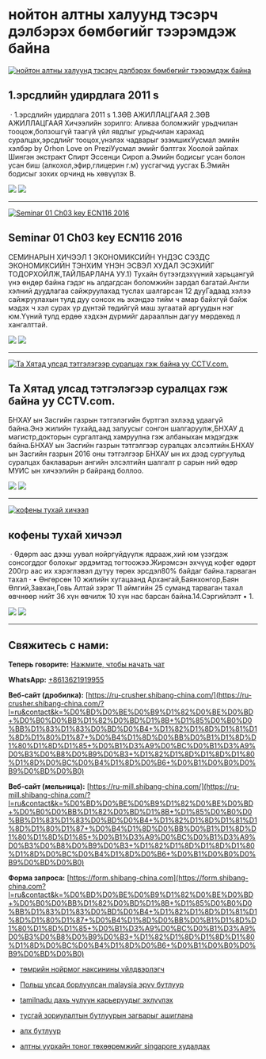 # нойтон алтны халуунд тэсэрч дэлбэрэх бөмбөгийг тээрэмдэж байна

<a href="https://swt.shibang-china.com/?l=ru&img&k=%D0%BD%D0%BE%D0%B9%D1%82%D0%BE%D0%BD+%D0%B0%D0%BB%D1%82%D0%BD%D1%8B+%D1%85%D0%B0%D0%BB%D1%83%D1%83%D0%BD%D0%B4+%D1%82%D1%8D%D1%81%D1%8D%D1%80%D1%87+%D0%B4%D1%8D%D0%BB%D0%B1%D1%8D%D1%80%D1%8D%D1%85+%D0%B1%D3%A9%D0%BC%D0%B1%D3%A9%D0%B3%D0%B8%D0%B9%D0%B3+%D1%82%D1%8D%D1%8D%D1%80%D1%8D%D0%BC%D0%B4%D1%8D%D0%B6+%D0%B1%D0%B0%D0%B9%D0%BD%D0%B0" target="_blank">![нойтон алтны халуунд тэсэрч дэлбэрэх бөмбөгийг тээрэмдэж байна](http://static.shibang-china.com/all-800x300/944.jpg)</a>

## 1.эрсдлийн удирдлага 2011 s
&nbsp;&#0183;&#32;1.эрсдлийн удирдлага 2011 s 1.ЗӨВ АЖИЛЛАЦГААЯ 2.ЗӨВ АЖИЛЛАЦГААЯ Хичээлийн зорилго: Аливаа боломжийг урьдчилан тооцож,болзошгүй таагүй үйл явдлыг урьдчилан харахад суралцах,эрсдлийг тооцох,үнэлэх чадварыг эзэмшихУусмал эмийн хэлбэр by Orhon Love on PreziУусмал эмийг бэлтгэх Хоолой зайлах Шингэн экстракт Спирт Эссенци Сироп a.Эмийн бодисыг усан болон усан биш (алкохол,эфир,глицерин г.м) уусгагчид уусгах Б.Эмийн бодисыг зохих орчинд нь хөвүүлэх В.


<a href="https://whatsapp.shibangsoft.com/WhatsApp.php" target="_blank" title="WhatsApp">![](http://static.shibang-china.com/icon/whatsapp.png)</a> <a href="https://swt.shibang-china.com/?l=ru&icon&k=%D0%BD%D0%BE%D0%B9%D1%82%D0%BE%D0%BD+%D0%B0%D0%BB%D1%82%D0%BD%D1%8B+%D1%85%D0%B0%D0%BB%D1%83%D1%83%D0%BD%D0%B4+%D1%82%D1%8D%D1%81%D1%8D%D1%80%D1%87+%D0%B4%D1%8D%D0%BB%D0%B1%D1%8D%D1%80%D1%8D%D1%85+%D0%B1%D3%A9%D0%BC%D0%B1%D3%A9%D0%B3%D0%B8%D0%B9%D0%B3+%D1%82%D1%8D%D1%8D%D1%80%D1%8D%D0%BC%D0%B4%D1%8D%D0%B6+%D0%B1%D0%B0%D0%B9%D0%BD%D0%B0" target="_blank">![](http://static.shibang-china.com/icon/chat-ru.png)</a>

---

<a href="https://swt.shibang-china.com/?l=ru&img&k=%D0%BD%D0%BE%D0%B9%D1%82%D0%BE%D0%BD+%D0%B0%D0%BB%D1%82%D0%BD%D1%8B+%D1%85%D0%B0%D0%BB%D1%83%D1%83%D0%BD%D0%B4+%D1%82%D1%8D%D1%81%D1%8D%D1%80%D1%87+%D0%B4%D1%8D%D0%BB%D0%B1%D1%8D%D1%80%D1%8D%D1%85+%D0%B1%D3%A9%D0%BC%D0%B1%D3%A9%D0%B3%D0%B8%D0%B9%D0%B3+%D1%82%D1%8D%D1%8D%D1%80%D1%8D%D0%BC%D0%B4%D1%8D%D0%B6+%D0%B1%D0%B0%D0%B9%D0%BD%D0%B0" target="_blank">![Seminar 01 Ch03 key ECN116 2016](http://static.shibang-china.com/all-800x300/1452.jpg)</a>

## Seminar 01 Ch03 key ECN116 2016
СЕМИНАРЫН ХИЧЭЭЛ 1 ЭКОНОМИКСИЙН ҮНДЭС СЭЗДС ЭКОНОМИКСИЙН ТЭНХИМ ҮНЭН ЭСВЭЛ ХУДАЛ ЭСЭХИЙГ ТОДОРХОЙЛЖ,ТАЙЛБАРЛАНА УУ.1) Тухайн бүтээгдэхүүний харьцангуй үнэ өндөр байна гэдэг нь алдагдсан боломжийн зардал багатай.Англи хэлний дуудлагаа сайжруулахад туслах шалгарсан 12 дууГадаад хэлээ сайжруулахын тулд дуу сонсох нь эхэндээ тийм ч амар байхгүй байж мэдэх ч хэл сурах үр дүнтэй төдийгүй маш зугаатай аргуудын нэг юм.Үүний тулд ердөө хэдхэн дүрмийг дарааллын дагуу мөрдөхөд л хангалттай.


<a href="https://whatsapp.shibangsoft.com/WhatsApp.php" target="_blank" title="WhatsApp">![](http://static.shibang-china.com/icon/whatsapp.png)</a> <a href="https://swt.shibang-china.com/?l=ru&icon&k=%D0%BD%D0%BE%D0%B9%D1%82%D0%BE%D0%BD+%D0%B0%D0%BB%D1%82%D0%BD%D1%8B+%D1%85%D0%B0%D0%BB%D1%83%D1%83%D0%BD%D0%B4+%D1%82%D1%8D%D1%81%D1%8D%D1%80%D1%87+%D0%B4%D1%8D%D0%BB%D0%B1%D1%8D%D1%80%D1%8D%D1%85+%D0%B1%D3%A9%D0%BC%D0%B1%D3%A9%D0%B3%D0%B8%D0%B9%D0%B3+%D1%82%D1%8D%D1%8D%D1%80%D1%8D%D0%BC%D0%B4%D1%8D%D0%B6+%D0%B1%D0%B0%D0%B9%D0%BD%D0%B0" target="_blank">![](http://static.shibang-china.com/icon/chat-ru.png)</a>

---

<a href="https://swt.shibang-china.com/?l=ru&img&k=%D0%BD%D0%BE%D0%B9%D1%82%D0%BE%D0%BD+%D0%B0%D0%BB%D1%82%D0%BD%D1%8B+%D1%85%D0%B0%D0%BB%D1%83%D1%83%D0%BD%D0%B4+%D1%82%D1%8D%D1%81%D1%8D%D1%80%D1%87+%D0%B4%D1%8D%D0%BB%D0%B1%D1%8D%D1%80%D1%8D%D1%85+%D0%B1%D3%A9%D0%BC%D0%B1%D3%A9%D0%B3%D0%B8%D0%B9%D0%B3+%D1%82%D1%8D%D1%8D%D1%80%D1%8D%D0%BC%D0%B4%D1%8D%D0%B6+%D0%B1%D0%B0%D0%B9%D0%BD%D0%B0" target="_blank">![Та Хятад улсад тэтгэлэгээр суралцах гэж байна уу CCTV.com.](http://static.shibang-china.com/all-800x300/1079.jpg)</a>

## Та Хятад улсад тэтгэлэгээр суралцах гэж байна уу CCTV.com.
БНХАУ ын Засгийн газрын тэтгэлэгийн бүртгэл эхлээд удаагүй байна.Энэ жилийн тухайд,аад залуусыг сонгон шалгаруулж,БНХАУ д магистр,докторын сургалтанд хамруулна гэж албаныхан мэдэгдэж байна.БНХАУ ын Засгийн газрын тэтгэлгээр суралцах элсэлтийн.БНХАУ ын Засгийн газрын 2016 оны тэтгэлгээр БНХАУ ын их дээд сургуульд суралцах баклаварын ангийн элсэлтийн шалгалт р сарын ний өдөр МУИС ын хичээлийн р байранд боллоо.


<a href="https://whatsapp.shibangsoft.com/WhatsApp.php" target="_blank" title="WhatsApp">![](http://static.shibang-china.com/icon/whatsapp.png)</a> <a href="https://swt.shibang-china.com/?l=ru&icon&k=%D0%BD%D0%BE%D0%B9%D1%82%D0%BE%D0%BD+%D0%B0%D0%BB%D1%82%D0%BD%D1%8B+%D1%85%D0%B0%D0%BB%D1%83%D1%83%D0%BD%D0%B4+%D1%82%D1%8D%D1%81%D1%8D%D1%80%D1%87+%D0%B4%D1%8D%D0%BB%D0%B1%D1%8D%D1%80%D1%8D%D1%85+%D0%B1%D3%A9%D0%BC%D0%B1%D3%A9%D0%B3%D0%B8%D0%B9%D0%B3+%D1%82%D1%8D%D1%8D%D1%80%D1%8D%D0%BC%D0%B4%D1%8D%D0%B6+%D0%B1%D0%B0%D0%B9%D0%BD%D0%B0" target="_blank">![](http://static.shibang-china.com/icon/chat-ru.png)</a>

---

<a href="https://swt.shibang-china.com/?l=ru&img&k=%D0%BD%D0%BE%D0%B9%D1%82%D0%BE%D0%BD+%D0%B0%D0%BB%D1%82%D0%BD%D1%8B+%D1%85%D0%B0%D0%BB%D1%83%D1%83%D0%BD%D0%B4+%D1%82%D1%8D%D1%81%D1%8D%D1%80%D1%87+%D0%B4%D1%8D%D0%BB%D0%B1%D1%8D%D1%80%D1%8D%D1%85+%D0%B1%D3%A9%D0%BC%D0%B1%D3%A9%D0%B3%D0%B8%D0%B9%D0%B3+%D1%82%D1%8D%D1%8D%D1%80%D1%8D%D0%BC%D0%B4%D1%8D%D0%B6+%D0%B1%D0%B0%D0%B9%D0%BD%D0%B0" target="_blank">![кофены тухай хичээл](http://static.shibang-china.com/all-800x300/1209.jpg)</a>

## кофены тухай хичээл
&nbsp;&#0183;&#32;Өдөрm аас дээш уувал нойргүйдүүлж ядрааж,хий юм үзэгдэж сонсогддог болохыг эрдэмтэд тогтоожээ.Жирэмсэн эхчүүд кофег өдөрт 200гр аас их хэрэглэвэл дутуу төрөх эрсдэл80% байдаг байна.тарваган тахал&nbsp;&#0183;&#32;• Өнгөрсөн 10 жилийн хугацаанд Архангай,Баянхонгор,Баян Өлгий,Завхан,Говь Алтай зэрэг 11 аймгийн 25 суманд тарваган тахал өвчнөөр нийт 36 хүн өвчилж 10 хүн нас барсан байна.14.Сэргийлэлт • 1.


<a href="https://whatsapp.shibangsoft.com/WhatsApp.php" target="_blank" title="WhatsApp">![](http://static.shibang-china.com/icon/whatsapp.png)</a> <a href="https://swt.shibang-china.com/?l=ru&icon&k=%D0%BD%D0%BE%D0%B9%D1%82%D0%BE%D0%BD+%D0%B0%D0%BB%D1%82%D0%BD%D1%8B+%D1%85%D0%B0%D0%BB%D1%83%D1%83%D0%BD%D0%B4+%D1%82%D1%8D%D1%81%D1%8D%D1%80%D1%87+%D0%B4%D1%8D%D0%BB%D0%B1%D1%8D%D1%80%D1%8D%D1%85+%D0%B1%D3%A9%D0%BC%D0%B1%D3%A9%D0%B3%D0%B8%D0%B9%D0%B3+%D1%82%D1%8D%D1%8D%D1%80%D1%8D%D0%BC%D0%B4%D1%8D%D0%B6+%D0%B1%D0%B0%D0%B9%D0%BD%D0%B0" target="_blank">![](http://static.shibang-china.com/icon/chat-ru.png)</a>

---
## Свяжитесь с нами:

**Теперь говорите:** [Нажмите, чтобы начать чат](https://swt.shibang-china.com?l=ru&contact&k=%D0%BD%D0%BE%D0%B9%D1%82%D0%BE%D0%BD+%D0%B0%D0%BB%D1%82%D0%BD%D1%8B+%D1%85%D0%B0%D0%BB%D1%83%D1%83%D0%BD%D0%B4+%D1%82%D1%8D%D1%81%D1%8D%D1%80%D1%87+%D0%B4%D1%8D%D0%BB%D0%B1%D1%8D%D1%80%D1%8D%D1%85+%D0%B1%D3%A9%D0%BC%D0%B1%D3%A9%D0%B3%D0%B8%D0%B9%D0%B3+%D1%82%D1%8D%D1%8D%D1%80%D1%8D%D0%BC%D0%B4%D1%8D%D0%B6+%D0%B1%D0%B0%D0%B9%D0%BD%D0%B0)

**WhatsApp:**  [+8613621919955](https://whatsapp.shibangsoft.com/WhatsApp.php)

**Веб-сайт (дробилка):** [https://ru-crusher.shibang-china.com/](https://ru-crusher.shibang-china.com/?l=ru&contact&k=%D0%BD%D0%BE%D0%B9%D1%82%D0%BE%D0%BD+%D0%B0%D0%BB%D1%82%D0%BD%D1%8B+%D1%85%D0%B0%D0%BB%D1%83%D1%83%D0%BD%D0%B4+%D1%82%D1%8D%D1%81%D1%8D%D1%80%D1%87+%D0%B4%D1%8D%D0%BB%D0%B1%D1%8D%D1%80%D1%8D%D1%85+%D0%B1%D3%A9%D0%BC%D0%B1%D3%A9%D0%B3%D0%B8%D0%B9%D0%B3+%D1%82%D1%8D%D1%8D%D1%80%D1%8D%D0%BC%D0%B4%D1%8D%D0%B6+%D0%B1%D0%B0%D0%B9%D0%BD%D0%B0)

**Веб-сайт (мельница):** [https://ru-mill.shibang-china.com/](https://ru-mill.shibang-china.com/?l=ru&contact&k=%D0%BD%D0%BE%D0%B9%D1%82%D0%BE%D0%BD+%D0%B0%D0%BB%D1%82%D0%BD%D1%8B+%D1%85%D0%B0%D0%BB%D1%83%D1%83%D0%BD%D0%B4+%D1%82%D1%8D%D1%81%D1%8D%D1%80%D1%87+%D0%B4%D1%8D%D0%BB%D0%B1%D1%8D%D1%80%D1%8D%D1%85+%D0%B1%D3%A9%D0%BC%D0%B1%D3%A9%D0%B3%D0%B8%D0%B9%D0%B3+%D1%82%D1%8D%D1%8D%D1%80%D1%8D%D0%BC%D0%B4%D1%8D%D0%B6+%D0%B1%D0%B0%D0%B9%D0%BD%D0%B0)

**Форма запроса:** [https://form.shibang-china.com](https://form.shibang-china.com?l=ru&contact&k=%D0%BD%D0%BE%D0%B9%D1%82%D0%BE%D0%BD+%D0%B0%D0%BB%D1%82%D0%BD%D1%8B+%D1%85%D0%B0%D0%BB%D1%83%D1%83%D0%BD%D0%B4+%D1%82%D1%8D%D1%81%D1%8D%D1%80%D1%87+%D0%B4%D1%8D%D0%BB%D0%B1%D1%8D%D1%80%D1%8D%D1%85+%D0%B1%D3%A9%D0%BC%D0%B1%D3%A9%D0%B3%D0%B8%D0%B9%D0%B3+%D1%82%D1%8D%D1%8D%D1%80%D1%8D%D0%BC%D0%B4%D1%8D%D0%B6+%D0%B1%D0%B0%D0%B9%D0%BD%D0%B0)

* [төмрийн нойрмог наксинины үйлдвэрлэгч](../130/%D1%82%D3%A9%D0%BC%D1%80%D0%B8%D0%B9%D0%BD%20%D0%BD%D0%BE%D0%B9%D1%80%D0%BC%D0%BE%D0%B3%20%D0%BD%D0%B0%D0%BA%D1%81%D0%B8%D0%BD%D0%B8%D0%BD%D1%8B%20%D2%AF%D0%B9%D0%BB%D0%B4%D0%B2%D1%8D%D1%80%D0%BB%D1%8D%D0%B3%D1%87.md)

* [Польш улсад борлуулсан malaysia эрүү бутлуур](../128/%D0%9F%D0%BE%D0%BB%D1%8C%D1%88%20%D1%83%D0%BB%D1%81%D0%B0%D0%B4%20%D0%B1%D0%BE%D1%80%D0%BB%D1%83%D1%83%D0%BB%D1%81%D0%B0%D0%BD%20malaysia%20%D1%8D%D1%80%D2%AF%D2%AF%20%D0%B1%D1%83%D1%82%D0%BB%D1%83%D1%83%D1%80.md)

* [tamilnadu дахь чулуун карьеруудыг эхлүүлэх](../127/tamilnadu%20%D0%B4%D0%B0%D1%85%D1%8C%20%D1%87%D1%83%D0%BB%D1%83%D1%83%D0%BD%20%D0%BA%D0%B0%D1%80%D1%8C%D0%B5%D1%80%D1%83%D1%83%D0%B4%D1%8B%D0%B3%20%D1%8D%D1%85%D0%BB%D2%AF%D2%AF%D0%BB%D1%8D%D1%85.md)

* [тусгай зориулалтын бутлуурын загварыг ашиглана](../128/%D1%82%D1%83%D1%81%D0%B3%D0%B0%D0%B9%20%D0%B7%D0%BE%D1%80%D0%B8%D1%83%D0%BB%D0%B0%D0%BB%D1%82%D1%8B%D0%BD%20%D0%B1%D1%83%D1%82%D0%BB%D1%83%D1%83%D1%80%D1%8B%D0%BD%20%D0%B7%D0%B0%D0%B3%D0%B2%D0%B0%D1%80%D1%8B%D0%B3%20%D0%B0%D1%88%D0%B8%D0%B3%D0%BB%D0%B0%D0%BD%D0%B0.md)

* [алх бутлуур](../130/%D0%B0%D0%BB%D1%85%20%D0%B1%D1%83%D1%82%D0%BB%D1%83%D1%83%D1%80.md)

* [алтны уурхайн тоног төхөөрөмжийг singapore худалдах](../128/%D0%B0%D0%BB%D1%82%D0%BD%D1%8B%20%D1%83%D1%83%D1%80%D1%85%D0%B0%D0%B9%D0%BD%20%D1%82%D0%BE%D0%BD%D0%BE%D0%B3%20%D1%82%D3%A9%D1%85%D3%A9%D3%A9%D1%80%D3%A9%D0%BC%D0%B6%D0%B8%D0%B9%D0%B3%20singapore%20%D1%85%D1%83%D0%B4%D0%B0%D0%BB%D0%B4%D0%B0%D1%85.md)